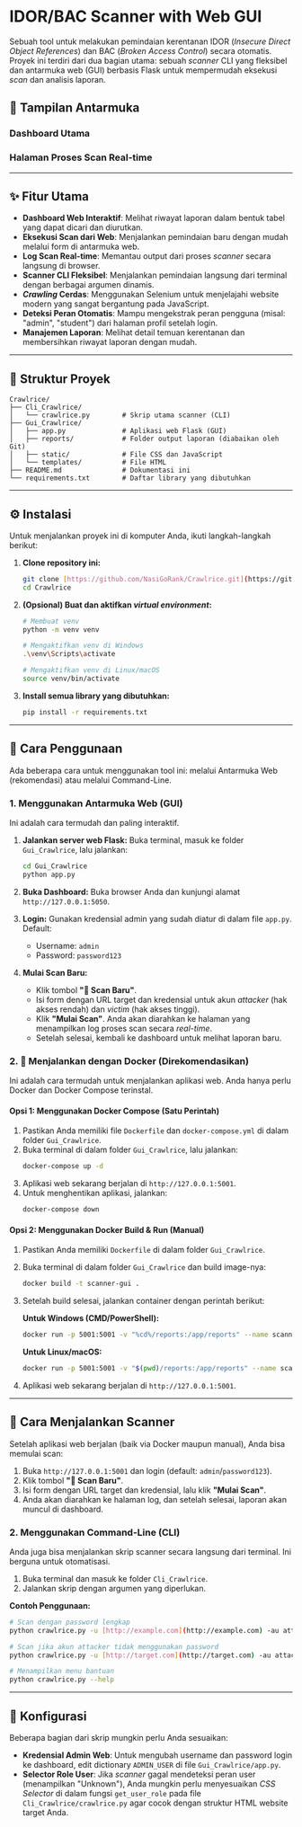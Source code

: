 # IDOR/BAC Scanner with Web GUI

Sebuah tool untuk melakukan pemindaian kerentanan IDOR (*Insecure Direct Object References*) dan BAC (*Broken Access Control*) secara otomatis. Proyek ini terdiri dari dua bagian utama: sebuah *scanner* CLI yang fleksibel dan antarmuka web (GUI) berbasis Flask untuk mempermudah eksekusi *scan* dan analisis laporan.

## 📸 Tampilan Antarmuka

### Dashboard Utama


### Halaman Proses Scan Real-time


---
## ✨ Fitur Utama
-   **Dashboard Web Interaktif**: Melihat riwayat laporan dalam bentuk tabel yang dapat dicari dan diurutkan.
-   **Eksekusi Scan dari Web**: Menjalankan pemindaian baru dengan mudah melalui form di antarmuka web.
-   **Log Scan Real-time**: Memantau output dari proses *scanner* secara langsung di browser.
-   **Scanner CLI Fleksibel**: Menjalankan pemindaian langsung dari terminal dengan berbagai argumen dinamis.
-   ***Crawling* Cerdas**: Menggunakan Selenium untuk menjelajahi website modern yang sangat bergantung pada JavaScript.
-   **Deteksi Peran Otomatis**: Mampu mengekstrak peran pengguna (misal: "admin", "student") dari halaman profil setelah login.
-   **Manajemen Laporan**: Melihat detail temuan kerentanan dan membersihkan riwayat laporan dengan mudah.

---
## 📂 Struktur Proyek
```
Crawlrice/
├── Cli_Crawlrice/
│   └── crawlrice.py        # Skrip utama scanner (CLI)
├── Gui_Crawlrice/
│   ├── app.py              # Aplikasi web Flask (GUI)
│   ├── reports/            # Folder output laporan (diabaikan oleh Git)
│   ├── static/             # File CSS dan JavaScript
│   └── templates/          # File HTML
├── README.md               # Dokumentasi ini
└── requirements.txt        # Daftar library yang dibutuhkan
```

---
## ⚙️ Instalasi
Untuk menjalankan proyek ini di komputer Anda, ikuti langkah-langkah berikut:

1.  **Clone repository ini:**
    ```bash
    git clone [https://github.com/NasiGoRank/Crawlrice.git](https://github.com/NasiGoRank/Crawlrice.git)
    cd Crawlrice
    ```

2.  **(Opsional) Buat dan aktifkan *virtual environment*:**
    ```bash
    # Membuat venv
    python -m venv venv

    # Mengaktifkan venv di Windows
    .\venv\Scripts\activate

    # Mengaktifkan venv di Linux/macOS
    source venv/bin/activate
    ```

3.  **Install semua library yang dibutuhkan:**
    ```bash
    pip install -r requirements.txt
    ```

---
## 🚀 Cara Penggunaan
Ada beberapa cara untuk menggunakan tool ini: melalui Antarmuka Web (rekomendasi) atau melalui Command-Line.

### 1. Menggunakan Antarmuka Web (GUI)
Ini adalah cara termudah dan paling interaktif.

1.  **Jalankan server web Flask:**
    Buka terminal, masuk ke folder `Gui_Crawlrice`, lalu jalankan:
    ```bash
    cd Gui_Crawlrice
    python app.py
    ```

2.  **Buka Dashboard:**
    Buka browser Anda dan kunjungi alamat `http://127.0.0.1:5050`.

3.  **Login:**
    Gunakan kredensial admin yang sudah diatur di dalam file `app.py`. Default:
    -   Username: `admin`
    -   Password: `password123`

4.  **Mulai Scan Baru:**
    -   Klik tombol **"🚀 Scan Baru"**.
    -   Isi form dengan URL target dan kredensial untuk akun *attacker* (hak akses rendah) dan *victim* (hak akses tinggi).
    -   Klik **"Mulai Scan"**. Anda akan diarahkan ke halaman yang menampilkan log proses scan secara *real-time*.
    -   Setelah selesai, kembali ke dashboard untuk melihat laporan baru.

### 2. 🐳 Menjalankan dengan Docker (Direkomendasikan)
Ini adalah cara termudah untuk menjalankan aplikasi web. Anda hanya perlu Docker dan Docker Compose terinstal.

#### Opsi 1: Menggunakan Docker Compose (Satu Perintah)
1.  Pastikan Anda memiliki file `Dockerfile` dan `docker-compose.yml` di dalam folder `Gui_Crawlrice`.
2.  Buka terminal di dalam folder `Gui_Crawlrice`, lalu jalankan:
    ```bash
    docker-compose up -d
    ```
3.  Aplikasi web sekarang berjalan di `http://127.0.0.1:5001`.
4.  Untuk menghentikan aplikasi, jalankan:
    ```bash
    docker-compose down
    ```

#### Opsi 2: Menggunakan Docker Build & Run (Manual)
1.  Pastikan Anda memiliki `Dockerfile` di dalam folder `Gui_Crawlrice`.
2.  Buka terminal di dalam folder `Gui_Crawlrice` dan build image-nya:
    ```bash
    docker build -t scanner-gui .
    ```
3.  Setelah build selesai, jalankan container dengan perintah berikut:
    
    **Untuk Windows (CMD/PowerShell):**
    ```bash
    docker run -p 5001:5001 -v "%cd%/reports:/app/reports" --name scanner-container scanner-gui
    ```
    **Untuk Linux/macOS:**
    ```bash
    docker run -p 5001:5001 -v "$(pwd)/reports:/app/reports" --name scanner-container scanner-gui
    ```
4.  Aplikasi web sekarang berjalan di `http://127.0.0.1:5001`.

---
## 🚀 Cara Menjalankan Scanner
Setelah aplikasi web berjalan (baik via Docker maupun manual), Anda bisa memulai scan:

1.  Buka `http://127.0.0.1:5001` dan login (default: `admin`/`password123`).
2.  Klik tombol **"🚀 Scan Baru"**.
3.  Isi form dengan URL target dan kredensial, lalu klik **"Mulai Scan"**.
4.  Anda akan diarahkan ke halaman log, dan setelah selesai, laporan akan muncul di dashboard.

### 2. Menggunakan Command-Line (CLI)
Anda juga bisa menjalankan skrip scanner secara langsung dari terminal. Ini berguna untuk otomatisasi.

1.  Buka terminal dan masuk ke folder `Cli_Crawlrice`.
2.  Jalankan skrip dengan argumen yang diperlukan.

**Contoh Penggunaan:**
```bash
# Scan dengan password lengkap
python crawlrice.py -u [http://example.com](http://example.com) -au attacker -ap password -vu victim -vp password

# Scan jika akun attacker tidak menggunakan password
python crawlrice.py -u [http://target.com](http://target.com) -au attacker -vu admin -vp adminpass

# Menampilkan menu bantuan
python crawlrice.py --help
```

---
## 🔧 Konfigurasi
Beberapa bagian dari skrip mungkin perlu Anda sesuaikan:

-   **Kredensial Admin Web**: Untuk mengubah username dan password login ke dashboard, edit dictionary `ADMIN_USER` di file `Gui_Crawlrice/app.py`.
-   **Selector Role User**: Jika *scanner* gagal mendeteksi peran user (menampilkan "Unknown"), Anda mungkin perlu menyesuaikan *CSS Selector* di dalam fungsi `get_user_role` pada file `Cli_Crawlrice/crawlrice.py` agar cocok dengan struktur HTML website target Anda.
